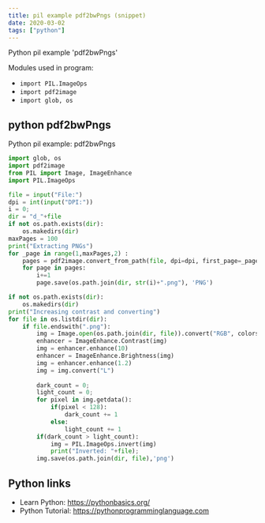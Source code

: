 ```yaml
---
title: pil example pdf2bwPngs (snippet)
date: 2020-03-02
tags: ["python"]
---
```

Python pil example 'pdf2bwPngs'


Modules used in program: 
* `import PIL.ImageOps    `
* `import pdf2image`
* `import glob, os`

## python pdf2bwPngs

Python pil example: pdf2bwPngs

```python
import glob, os
import pdf2image
from PIL import Image, ImageEnhance 
import PIL.ImageOps    

file = input("File:")
dpi = int(input("DPI:"))
i = 0;
dir = "d_"+file
if not os.path.exists(dir):
    os.makedirs(dir)
maxPages = 100
print("Extracting PNGs")
for _page in range(1,maxPages,2) : 
    pages = pdf2image.convert_from_path(file, dpi=dpi, first_page=_page, last_page = min(_page+2-1,maxPages))
    for page in pages:
        i+=1
        page.save(os.path.join(dir, str(i)+".png"), 'PNG')

if not os.path.exists(dir):
    os.makedirs(dir)
print("Increasing contrast and converting")
for file in os.listdir(dir):
    if file.endswith(".png"):
        img = Image.open(os.path.join(dir, file)).convert("RGB", colors=16)
        enhancer = ImageEnhance.Contrast(img)
        img = enhancer.enhance(10)
        enhancer = ImageEnhance.Brightness(img)
        img = enhancer.enhance(1.2)
        img = img.convert("L")
        
        dark_count = 0;
        light_count = 0;
        for pixel in img.getdata():
            if(pixel < 128):
                dark_count += 1
            else:
                light_count += 1
        if(dark_count > light_count):
            img = PIL.ImageOps.invert(img)
            print("Inverted: "+file);
        img.save(os.path.join(dir, file),'png')


```

## Python links

- Learn Python: https://pythonbasics.org/
- Python Tutorial: https://pythonprogramminglanguage.com
